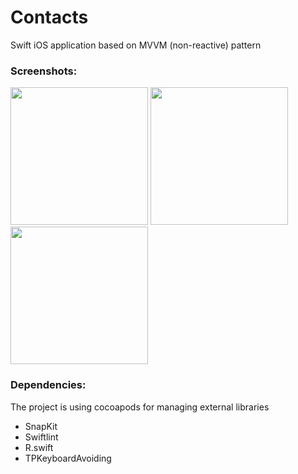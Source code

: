 # Contacts
Swift iOS application based on MVVM (non-reactive) pattern

### Screenshots:

<p float="left">
<img src="https://user-images.githubusercontent.com/49912185/121146947-9d88aa00-c86a-11eb-9298-1115028620c9.png" width="220">
<img src="https://user-images.githubusercontent.com/49912185/121146953-9e214080-c86a-11eb-860a-781961412b7c.png" width="220"/>
<img src="https://user-images.githubusercontent.com/49912185/121146958-9f526d80-c86a-11eb-9fa1-9648dd095daa.png" width="220"/>
</p>

### Dependencies:
The project is using cocoapods for managing external libraries

* SnapKit
* Swiftlint
* R.swift
* TPKeyboardAvoiding
